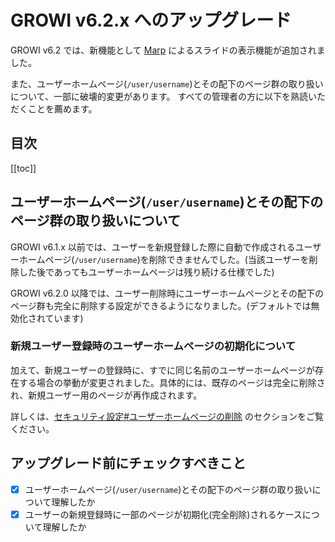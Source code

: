# GROWI v6.2.x へのアップグレード

GROWI v6.2 では、新機能として [Marp](https://marp.app/) によるスライドの表示機能が追加されました。

また、ユーザーホームページ(`/user/username`)とその配下のページ群の取り扱いについて、一部に破壊的変更があります。
すべての管理者の方に以下を熟読いただくことを薦めます。


## 目次

[[toc]]

## ユーザーホームページ(`/user/username`)とその配下のページ群の取り扱いについて

GROWI v6.1.x 以前では、ユーザーを新規登録した際に自動で作成されるユーザーホームページ(`/user/username`)を削除できませんでした。(当該ユーザーを削除した後であってもユーザーホームページは残り続ける仕様でした)

GROWI v6.2.0 以降では、ユーザー削除時にユーザーホームページとその配下のページ群も完全に削除する設定ができるようになりました。(デフォルトでは無効化されています)

### 新規ユーザー登録時のユーザーホームページの初期化について

加えて、新規ユーザーの登録時に、すでに同じ名前のユーザーホームページが存在する場合の挙動が変更されました。具体的には、既存のページは完全に削除され、新規ユーザー用のページが再作成されます。

詳しくは、[セキュリティ設定#ユーザーホームページの削除](/ja/admin-guide/management-cookbook/security.html#ユーザーホームページの削除) のセクションをご覧ください。

## アップグレード前にチェックすべきこと

- [x] ユーザーホームページ(`/user/username`)とその配下のページ群の取り扱いについて理解したか
- [x] ユーザーの新規登録時に一部のページが初期化(完全削除)されるケースについて理解したか
